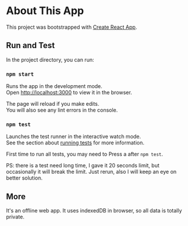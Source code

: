 # About This App

This project was bootstrapped with [Create React App](https://github.com/facebook/create-react-app).

## Run and Test

In the project directory, you can run:

### `npm start`

Runs the app in the development mode.\
Open [http://localhost:3000](http://localhost:3000) to view it in the browser.

The page will reload if you make edits.\
You will also see any lint errors in the console.

### `npm test`

Launches the test runner in the interactive watch mode.\
See the section about [running tests](https://facebook.github.io/create-react-app/docs/running-tests) for more information.

First time to run all tests, you may need to Press a after `npm test`.

PS: there is a test need long time, I gave it 20 seconds limit, but occasionally it will break the limit. Just rerun, also I will keep an eye on better solution.

## More

It's an offline web app. It uses indexedDB in browser, so all data is totally private.
